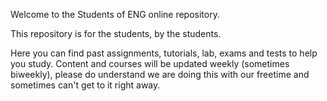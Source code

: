 Welcome to the Students of ENG online repository.

This repository is for the students, by the students.

Here you can find past assignments, tutorials, lab, exams and tests to help you study. 
Content and courses will be updated weekly (sometimes biweekly), please do understand we are doing this with our freetime and sometimes can't get to it right away. 
